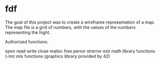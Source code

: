 # fdf
The goal of this project was to create a wireframe representation of a map. The map file is a grid of numbers, with the values of the numbers representing the hight.

Authorized functions:

open
read
write
close
malloc
free
perror
strerror
exit
math library functions (-lm)
mlx functions (graphics library provided by 42)
